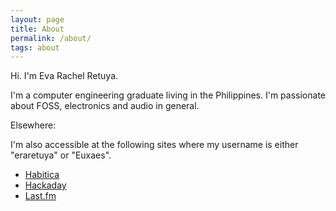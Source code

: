 ```yaml
---
layout: page
title: About
permalink: /about/
tags: about
---
```


Hi. I'm Eva Rachel Retuya.

I'm a computer engineering graduate living in the Philippines. I'm passionate
about FOSS, electronics and audio in general.

Elsewhere:

I'm also accessible at the following sites where my username is either
"eraretuya" or "Euxaes".

* [Habitica](https://habitica.com/static/front/#?memberId=74cb6f51-0481-4f8d-b27e-6ae0fc34229c)
* [Hackaday](https://hackaday.io/eraretuya)
* [Last.fm](http://www.last.fm/user/Euxaes)
